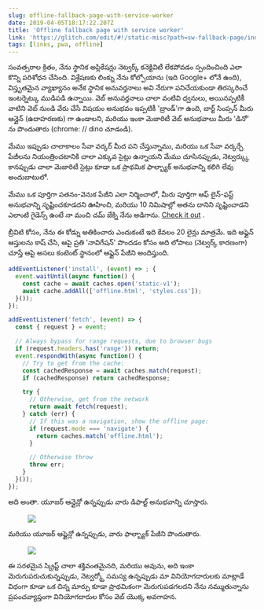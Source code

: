 ```yaml
---
slug: offline-fallback-page-with-service-worker
date: 2019-04-05T18:17:22.207Z
title: 'Offline fallback page with service worker'
link: 'https://glitch.com/edit/#!/static-misc?path=sw-fallback-page/index.html:6:9'
tags: [links, pwa, offline]
---
```

సంవత్సరాల క్రితం, నేను స్థానిక అప్లికేషన్లు నెట్వర్క్ కనెక్టివిటీ లేకపోవడం స్పందించింది ఎలా కొన్ని పరిశోధన చేసింది. విశ్లేషణకు లింక్ను నేను కోల్పోయాను (ఇది Google+ లోనే ఉంది), విస్తృతమైన వ్యాఖ్యానం అనేక స్థానిక అనువర్తనాలు అవి నేరుగా పనిచేయకుండా తిరస్కరించే ఇంటర్నెట్కు ముడిపడి ఉన్నాయి. వెబ్ అనువర్తనాలు చాలా వంటివి ధ్వనులు, అయినప్పటికీ వాటిని వెబ్ నుండి వేరు చేసే విషయం అనుభవం ఇప్పటికీ &#39;బ్రాండ్&#39;గా ఉంది, బార్ట్ సింప్సన్ మీరు ఆన్లైన్ (ఉదాహరణకు) గా ఉండాలని, మరియు ఇంకా మెజారిటీ వెబ్ అనుభవాలు మీరు &#39;డినో&#39; ను పొందుతారు (chrome: // dino చూడండి).

మేము ఇప్పుడు చాలాకాలం సేవా వర్కర్ మీద పని చేస్తున్నాము, మరియు ఒక సేవా వర్కర్చే పేజీలను నియంత్రించటానికి చాలా ఎక్కువ సైట్లు ఉన్నాయని మేము చూసినప్పుడు, నెట్వర్క్కు కానప్పుడు చాలా మెజారిటీ సైట్లు కూడా ఒక ప్రాథమిక ఫాల్బ్యాక్ అనుభవాన్ని కలిగి లేవు అందుబాటులో.

మేము ఒక పూర్తిగా పతనం-వెనుక పేజీని ఎలా నిర్మించాలో, మీరు పూర్తిగా ఆఫ్ లైన్-ఫస్ట్ అనుభవాన్ని సృష్టించకూడదని ఊహించి, మరియు 10 నిమిషాల్లో అతను దానిని సృష్టించాడని ఎలాంటి గైడెన్స్ ఉంటే నా మంచి చమ్ జేక్ని నేను అడిగాను. [Check it out](https://glitch.com/edit/#!/static-misc?path=sw-fallback-page/sw.js:6:9) .

బ్రీవిటి కోసం, నేను ఈ కోడ్ను అతికించారు ఎందుకంటే ఇది కేవలం 20 లైన్లు మాత్రమే. ఇది ఆఫ్లైన్ ఆస్తులను కాష్ చేసి, ఆపై ప్రతి &#39;నావిగేషన్&#39; పొందడం కోసం అది లోపాలు (నెట్వర్క్ కారణంగా) చూస్తే ఆపై అసలు కంటెంట్ స్థానంలో ఆఫ్లైన్ పేజీని అందిస్తుంది.

```JavaScript
addEventListener('install', (event) => ; {
  event.waitUntil(async function() {
    const cache = await caches.open('static-v1');
    await cache.addAll(['offline.html', 'styles.css']);
  }());
});

addEventListener('fetch', (event) => {
  const { request } = event;

  // Always bypass for range requests, due to browser bugs
  if (request.headers.has('range')) return;
  event.respondWith(async function() {
    // Try to get from the cache:
    const cachedResponse = await caches.match(request);
    if (cachedResponse) return cachedResponse;

    try {
      // Otherwise, get from the network
      return await fetch(request);
    } catch (err) {
      // If this was a navigation, show the offline page:
      if (request.mode === 'navigate') {
        return caches.match('offline.html');
      }

      // Otherwise throw
      throw err;
    }
  }());
});
```

అది అంతా. యూజర్ ఆన్లైన్లో ఉన్నప్పుడు వారు డిఫాల్ట్ అనుభవాన్ని చూస్తారు.

<figure><img src="/images/2019-04-05-offline-fallback-page-with-service-woker.jpeg"></figure>

మరియు యూజర్ ఆఫ్లైన్లో ఉన్నప్పుడు, వారు ఫాల్బ్యాక్ పేజీని పొందుతారు.

<figure><img src="/images/2019-04-05-offline-fallback-page-with-service-worker-1.jpeg"></figure>

ఈ సరళమైన స్క్రిప్ట్ చాలా శక్తివంతమైనది, మరియు అవును, అది ఇంకా మెరుగుపరుచుకున్నప్పుడు, నెట్వర్క్తో సమస్య ఉన్నప్పుడు మా వినియోగదారులకు మాట్లాడే విధంగా కూడా ఒక చిన్న మార్పు కూడా ప్రాథమికంగా మెరుగుపడగలదని నేను నమ్ముతున్నాను ప్రపంచవ్యాప్తంగా వినియోగదారుల కోసం వెబ్ యొక్క అవగాహన.


